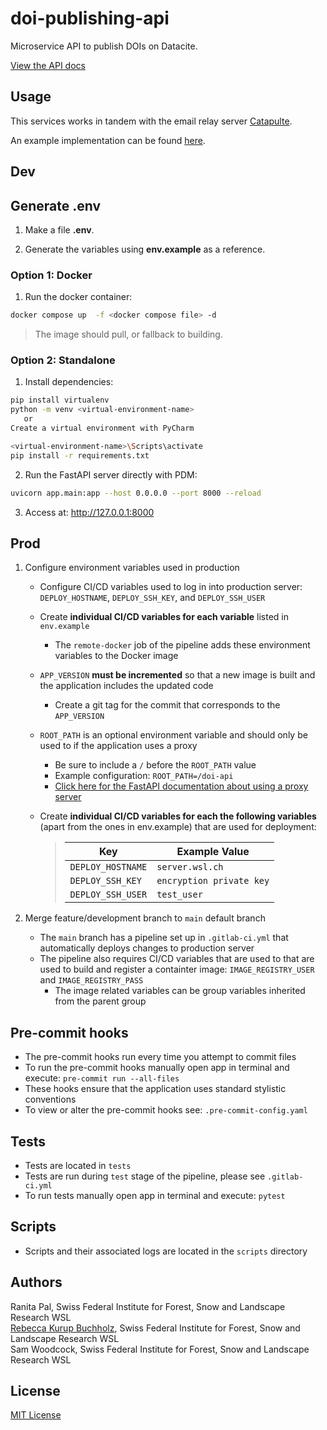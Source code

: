 # doi-publishing-api

Microservice API to publish DOIs on Datacite.

[View the API docs](https://www.envidat.ch/doi-api/docs)

## Usage

This services works in tandem with the email relay server [Catapulte](https://github.com/jdrouet/catapulte).

An example implementation can be found [here](https://gitlabext.wsl.ch/EnviDat/email-microservice).

## Dev

## Generate .env

1. Make a file **.env**.

2. Generate the variables using **env.example** as a reference.

### Option 1: Docker

1. Run the docker container:

```bash
docker compose up  -f <docker compose file> -d
```

> The image should pull, or fallback to building.

### Option 2: Standalone

1. Install dependencies:

```bash
pip install virtualenv
python -m venv <virtual-environment-name>
   or
Create a virtual environment with PyCharm

<virtual-environment-name>\Scripts\activate
pip install -r requirements.txt
```

2. Run the FastAPI server directly with PDM:

```bash
uvicorn app.main:app --host 0.0.0.0 --port 8000 --reload
```

3. Access at: http://127.0.0.1:8000

## Prod

1. Configure environment variables used in production

   - Configure CI/CD variables used to log in into production server: `DEPLOY_HOSTNAME`, `DEPLOY_SSH_KEY`, and `DEPLOY_SSH_USER`
   - Create **individual CI/CD variables for each variable** listed in `env.example`
     - The `remote-docker` job of the pipeline adds these environment variables to the Docker image
   - `APP_VERSION` **must be incremented** so that a new image is built and the application includes the updated code
     - Create a git tag for the commit that corresponds to the `APP_VERSION`
   - `ROOT_PATH` is an optional environment variable and should only be used to if the application uses a proxy
     - Be sure to include a `/` before the `ROOT_PATH` value
     - Example configuration: `ROOT_PATH=/doi-api`
     - [Click here for the FastAPI documentation about using a proxy server](https://fastapi.tiangolo.com/advanced/behind-a-proxy/)
   - Create **individual CI/CD variables for each the following variables** (apart from the ones in env.example) that are used for deployment:

     > | Key               | Example Value            |
     > | ----------------- | ------------------------ |
     > | `DEPLOY_HOSTNAME` | `server.wsl.ch`          |
     > | `DEPLOY_SSH_KEY`  | `encryption private key` |
     > | `DEPLOY_SSH_USER` | `test_user`              |

2. Merge feature/development branch to `main` default branch
   - The `main` branch has a pipeline set up in `.gitlab-ci.yml` that automatically deploys changes to production server
   - The pipeline also requires CI/CD variables that are used to that are used to build and register a containter image: `IMAGE_REGISTRY_USER` and `IMAGE_REGISTRY_PASS`
     - The image related variables can be group variables inherited from the parent group

## Pre-commit hooks

- The pre-commit hooks run every time you attempt to commit files
- To run the pre-commit hooks manually open app in terminal and execute: `pre-commit run --all-files`
- These hooks ensure that the application uses standard stylistic conventions
- To view or alter the pre-commit hooks see: `.pre-commit-config.yaml`

## Tests

- Tests are located in `tests`
- Tests are run during `test` stage of the pipeline, please see `.gitlab-ci.yml`
- To run tests manually open app in terminal and execute: `pytest`

## Scripts

- Scripts and their associated logs are located in the `scripts` directory

## Authors

Ranita Pal, Swiss Federal Institute for Forest, Snow and Landscape Research WSL \
[Rebecca Kurup Buchholz](https://www.linkedin.com/in/rebeccakurupbuchholz/), Swiss Federal Institute for Forest, Snow and Landscape Research WSL \
Sam Woodcock, Swiss Federal Institute for Forest, Snow and Landscape Research WSL

## License

[MIT License](https://gitlabext.wsl.ch/EnviDat/envidat-converters-api/-/blob/main/LICENSE?ref_type=heads)
